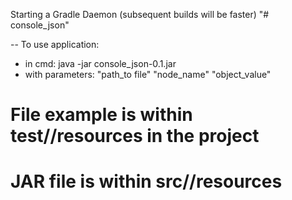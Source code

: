 Starting a Gradle Daemon (subsequent builds will be faster)
"# console_json"
 
-- To use application:

- in cmd: java -jar console_json-0.1.jar
- with parameters: "path_to file" "node_name" "object_value"


# File example is within test//resources in the project
# JAR file is within src//resources